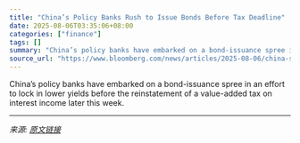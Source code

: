 ```yaml
---
title: "China’s Policy Banks Rush to Issue Bonds Before Tax Deadline"
date: 2025-08-06T03:35:06+08:00
categories: ["finance"]
tags: []
summary: "China’s policy banks have embarked on a bond-issuance spree in an effort to lock in lower yields before the reinstatement of a value-added tax on interest income later this week."
source_url: "https://www.bloomberg.com/news/articles/2025-08-06/china-s-policy-banks-rush-to-issue-bonds-before-tax-deadline"
---
```


China’s policy banks have embarked on a bond-issuance spree in an effort to lock in lower yields before the reinstatement of a value-added tax on interest income later this week.

---

*来源: [原文链接](https://www.bloomberg.com/news/articles/2025-08-06/china-s-policy-banks-rush-to-issue-bonds-before-tax-deadline)*
